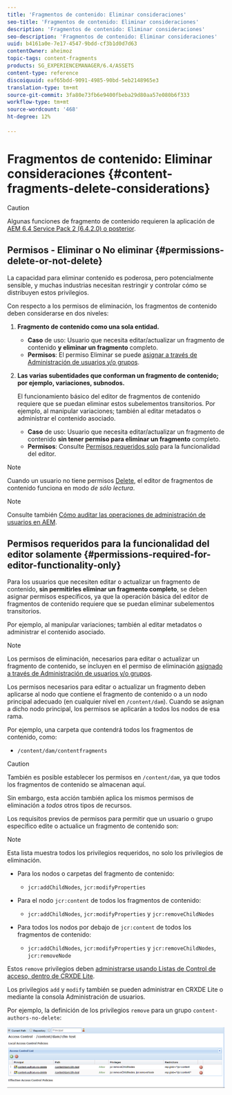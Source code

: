 ```yaml
---
title: 'Fragmentos de contenido: Eliminar consideraciones'
seo-title: 'Fragmentos de contenido: Eliminar consideraciones'
description: 'Fragmentos de contenido: Eliminar consideraciones'
seo-description: 'Fragmentos de contenido: Eliminar consideraciones'
uuid: b4161a0e-7e17-4547-9bdd-cf3b1d0d7d63
contentOwner: aheimoz
topic-tags: content-fragments
products: SG_EXPERIENCEMANAGER/6.4/ASSETS
content-type: reference
discoiquuid: eaf65bdd-9091-4985-90bd-5eb2148965e3
translation-type: tm+mt
source-git-commit: 3fa80e73fb6e9400fbeba29d80aa57e080b6f333
workflow-type: tm+mt
source-wordcount: '468'
ht-degree: 12%

---
```



# Fragmentos de contenido: Eliminar consideraciones {#content-fragments-delete-considerations}

>[!CAUTION]
>
>Algunas funciones de fragmento de contenido requieren la aplicación de [AEM 6.4 Service Pack 2 (6.4.2.0) o posterior](/help/release-notes/sp-release-notes.md).

## Permisos - Eliminar o No eliminar {#permissions-delete-or-not-delete}

La capacidad para eliminar contenido es poderosa, pero potencialmente sensible, y muchas industrias necesitan restringir y controlar cómo se distribuyen estos privilegios.

Con respecto a los permisos de eliminación, los fragmentos de contenido deben considerarse en dos niveles:

1. **Fragmento de contenido como una sola entidad.**

   * **Caso** de uso: Usuario que necesita editar/actualizar un fragmento de contenido  **y eliminar un fragmento** completo.
   * **Permisos**: El  [](/help/sites-administering/security.md#actions) permiso Eliminar se puede  [asignar a través de Administración de usuarios y/o grupos](/help/sites-administering/security.md#managing-permissions).

1. **Las varias subentidades que conforman un fragmento de contenido; por ejemplo, variaciones, subnodos.**

   El funcionamiento básico del editor de fragmentos de contenido requiere que se puedan eliminar estos subelementos transitorios. Por ejemplo, al manipular variaciones; también al editar metadatos o administrar el contenido asociado.

   * **Caso** de uso: Usuario que necesita editar/actualizar un fragmento de contenido  **sin tener permiso para eliminar un fragmento** completo.
   * **Permisos**: Consulte  [Permisos requeridos solo](content-fragments-delete.md#permissions-required-for-editor-functionality-only) para la funcionalidad del editor.

>[!NOTE]
>
>Cuando un usuario no tiene permisos [Delete](/help/sites-administering/security.md#actions), el editor de fragmentos de contenido funciona en modo *de sólo lectura*.

>[!NOTE]
>
>Consulte también [Cómo auditar las operaciones de administración de usuarios en AEM](/help/sites-administering/audit-user-management-operations.md).

## Permisos requeridos para la funcionalidad del editor solamente {#permissions-required-for-editor-functionality-only}

Para los usuarios que necesiten editar o actualizar un fragmento de contenido, **sin permitirles eliminar un fragmento completo**, se deben asignar permisos específicos, ya que la operación básica del editor de fragmentos de contenido requiere que se puedan eliminar subelementos transitorios.

Por ejemplo, al manipular variaciones; también al editar metadatos o administrar el contenido asociado.

>[!NOTE]
>
>Los permisos de eliminación, necesarios para editar o actualizar un fragmento de contenido, se incluyen en el permiso de eliminación [asignado a través de Administración de usuarios y/o grupos](/help/sites-administering/security.md#managing-permissions).

Los permisos necesarios para editar o actualizar un fragmento deben aplicarse al nodo que contiene el fragmento de contenido o a un nodo principal adecuado (en cualquier nivel en `/content/dam`). Cuando se asignan a dicho nodo principal, los permisos se aplicarán a todos los nodos de esa rama.

Por ejemplo, una carpeta que contendrá todos los fragmentos de contenido, como:

* `/content/dam/contentfragments`

>[!CAUTION]
>
>También es posible establecer los permisos en `/content/dam`, ya que todos los fragmentos de contenido se almacenan aquí.
>
>Sin embargo, esta acción también aplica los mismos permisos de eliminación a *todos* otros tipos de recursos.

Los requisitos previos de permisos para permitir que un usuario o grupo específico edite o actualice un fragmento de contenido son:

>[!NOTE]
>
>Esta lista muestra todos los privilegios requeridos, no solo los privilegios de eliminación.

* Para los nodos o carpetas del fragmento de contenido:

   * `jcr:addChildNodes`, `jcr:modifyProperties`

* Para el nodo `jcr:content` de todos los fragmentos de contenido:

   * `jcr:addChildNodes`,  `jcr:modifyProperties` y  `jcr:removeChildNodes`

* Para todos los nodos por debajo de `jcr:content` de todos los fragmentos de contenido:

   * `jcr:addChildNodes`,  `jcr:modifyProperties` y  `jcr:removeChildNodes`,  `jcr:removeNode`

Estos `remove` privilegios deben [administrarse usando Listas de Control de acceso, dentro de CRXDE Lite](/help/sites-administering/user-group-ac-admin.md#access-right-management).

Los privilegios `add` y `modify` también se pueden administrar en CRXDE Lite o mediante la consola Administración de usuarios.

Por ejemplo, la definición de los privilegios `remove` para un grupo `content-authors-no-delete`:

![cf-delete-03](assets/cf-delete-03.png)

